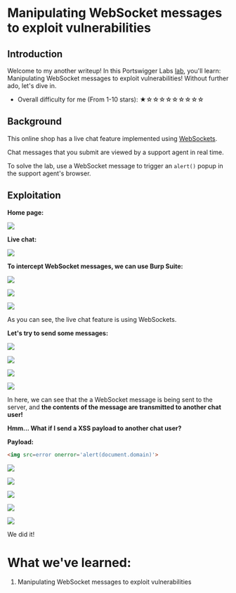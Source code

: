 # Manipulating WebSocket messages to exploit vulnerabilities

## Introduction

Welcome to my another writeup! In this Portswigger Labs [lab](https://portswigger.net/web-security/websockets/lab-manipulating-messages-to-exploit-vulnerabilities), you'll learn: Manipulating WebSocket messages to exploit vulnerabilities! Without further ado, let's dive in.

- Overall difficulty for me (From 1-10 stars): ★☆☆☆☆☆☆☆☆☆

## Background

This online shop has a live chat feature implemented using [WebSockets](https://portswigger.net/web-security/websockets).

Chat messages that you submit are viewed by a support agent in real time.

To solve the lab, use a WebSocket message to trigger an `alert()` popup in the support agent's browser.

## Exploitation

**Home page:**

![](https://github.com/siunam321/CTF-Writeups/blob/main/Portswigger-Labs/WebSockets/WS-1/images/Pasted%20image%2020221219005653.png)

**Live chat:**

![](https://github.com/siunam321/CTF-Writeups/blob/main/Portswigger-Labs/WebSockets/WS-1/images/Pasted%20image%2020221219005746.png)

**To intercept WebSocket messages, we can use Burp Suite:**

![](https://github.com/siunam321/CTF-Writeups/blob/main/Portswigger-Labs/WebSockets/WS-1/images/Pasted%20image%2020221219010108.png)

![](https://github.com/siunam321/CTF-Writeups/blob/main/Portswigger-Labs/WebSockets/WS-1/images/Pasted%20image%2020221219010127.png)

![](https://github.com/siunam321/CTF-Writeups/blob/main/Portswigger-Labs/WebSockets/WS-1/images/Pasted%20image%2020221219010139.png)

As you can see, the live chat feature is using WebSockets.

**Let's try to send some messages:**

![](https://github.com/siunam321/CTF-Writeups/blob/main/Portswigger-Labs/WebSockets/WS-1/images/Pasted%20image%2020221219010229.png)

![](https://github.com/siunam321/CTF-Writeups/blob/main/Portswigger-Labs/WebSockets/WS-1/images/Pasted%20image%2020221219010241.png)

![](https://github.com/siunam321/CTF-Writeups/blob/main/Portswigger-Labs/WebSockets/WS-1/images/Pasted%20image%2020221219010255.png)

![](https://github.com/siunam321/CTF-Writeups/blob/main/Portswigger-Labs/WebSockets/WS-1/images/Pasted%20image%2020221219010311.png)

In here, we can see that the a WebSocket message is being sent to the server, and **the contents of the message are transmitted to another chat user!**

**Hmm... What if I send a XSS payload to another chat user?**

**Payload:**
```html
<img src=error onerror='alert(document.domain)'>
```

![](https://github.com/siunam321/CTF-Writeups/blob/main/Portswigger-Labs/WebSockets/WS-1/images/Pasted%20image%2020221219010722.png)

![](https://github.com/siunam321/CTF-Writeups/blob/main/Portswigger-Labs/WebSockets/WS-1/images/Pasted%20image%2020221219010752.png)

![](https://github.com/siunam321/CTF-Writeups/blob/main/Portswigger-Labs/WebSockets/WS-1/images/Pasted%20image%2020221219010840.png)

![](https://github.com/siunam321/CTF-Writeups/blob/main/Portswigger-Labs/WebSockets/WS-1/images/Pasted%20image%2020221219010958.png)

![](https://github.com/siunam321/CTF-Writeups/blob/main/Portswigger-Labs/WebSockets/WS-1/images/Pasted%20image%2020221219011042.png)

We did it!

# What we've learned:

1. Manipulating WebSocket messages to exploit vulnerabilities